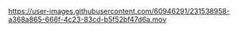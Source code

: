 

https://user-images.githubusercontent.com/60946291/231538958-a368a865-666f-4c23-83cd-b5f52bf47d6a.mov


